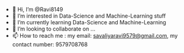 - 👋 Hi, I’m @Ravi8149
- 👀 I’m interested in Data-Science and Machine-Learning stuff
- 🌱 I’m currently learning Data-Science and Machine-Learning
- 💞️ I’m looking to collaborate on ...
- 📫 How to reach me : my email: savaliyaravi9579@gmail.com, my contact number: 9579708768

<!---
Ravi8149/Ravi8149 is a ✨ special ✨ repository because its `README.md` (this file) appears on your GitHub profile.
You can click the Preview link to take a look at your changes.
--->
